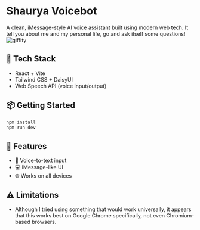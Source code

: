 # Shaurya Voicebot

A clean, iMessage-style AI voice assistant built using modern web tech. It tell you about me and my personal life, go and ask itself some questions!
![giffity](https://github.com/user-attachments/assets/afdb8bfc-846d-4155-abe3-6258d2937a97)


## 🚀 Tech Stack
- React + Vite
- Tailwind CSS + DaisyUI
- Web Speech API (voice input/output)
  
## 📦 Getting Started

```bash
npm install
npm run dev
```

## 🔧 Features
- 🎤 Voice-to-text input
- 💻 iMessage-like UI
- 🌐 Works on all devices

## ⚠ Limitations
- Although I tried using something that would work universally, it appears that this works best on Google Chrome specifically, not even Chromium-based browsers.
